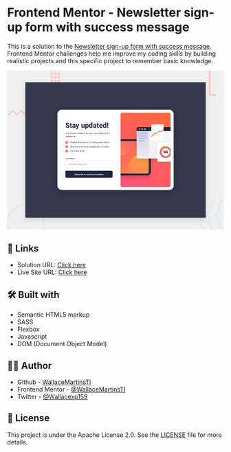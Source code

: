 # Frontend Mentor - Newsletter sign-up form with success message

This is a solution to the [Newsletter sign-up form with success message](https://www.frontendmentor.io/challenges/newsletter-signup-form-with-success-message-3FC1AZbNrv). Frontend Mentor challenges help me improve my coding skills by building realistic projects and this specific project to remember basic knowledge.

![Design preview for the Newsletter sign-up form with success message coding challenge](./assets/images/desktop-preview.jpg)

## 🔗 Links

- Solution URL: [Click here](https://github.com/WallaceMartinsTI/FM_newsletter_signup_form_with_success_message)
- Live Site URL: [Click here](https://wallacemartinsti.github.io/FM_newsletter_signup_form_with_success_message/)

## 🛠️ Built with

- Semantic HTML5 markup
- SASS
- Flexbox
- Javascript
- DOM (Document Object Model)

## 👨‍💻 Author

- Github - [WallaceMartinsTI](https://github.com/WallaceMartinsTI)
- Frontend Mentor - [@WallaceMartinsTI](https://www.frontendmentor.io/profile/WallaceMartinsTI)
- Twitter - [@Wallacexp159](https://twitter.com/wallacexp159)

## 📄 License

This project is under the Apache License 2.0. See the [LICENSE](./assets/fonts/LICENSE.txt) file for more details.
<br />
